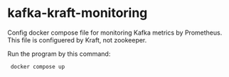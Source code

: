 # kafka-kraft-monitoring
Config docker compose file for monitoring Kafka metrics by Prometheus. This file is configuered by Kraft, not zookeeper.

Run the program by this command:
```
 docker compose up
```
